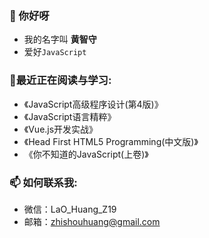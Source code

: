 

<!--
**zhishouH/zhishouH** is a ✨ _special_ ✨ repository because its `README.md` (this file) appears on your GitHub profile.

Here are some ideas to get you started:

- 🔭 I’m currently working on ...
- 🌱 I’m currently learning ...
- 👯 I’m looking to collaborate on ...
- 🤔 I’m looking for help with ...
- 💬 Ask me about ...
- 📫 How to reach me: ...
- 😄 Pronouns: ...
- ⚡ Fun fact: ...
-->
### 👋 你好呀
  - 我的名字叫 <b>黄智守</b>
  - 爱好`JavaScript`

### 🌱最近正在阅读与学习:
  - 《JavaScript高级程序设计(第4版)》
  - 《JavaScript语言精粹》
  - 《Vue.js开发实战》
  - 《Head First HTML5 Programming(中文版)》
  - 《你不知道的JavaScript(上卷)》

### 📫 如何联系我:
  - 微信：LaO_Huang_Z19
  - 邮箱：zhishouhuang@gmail.com
